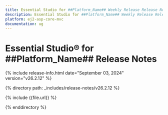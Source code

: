 ```yaml
---
title: Essential Studio for ##Platform_Name## Weekly Release Release Notes  
description: Essential Studio for ##Platform_Name## Weekly Release Release Notes  
platform: ej2-asp-core-mvc
documentation: ug
---
```


# Essential Studio&reg; for ##Platform_Name##  Release Notes  

{% include release-info.html date="September 03, 2024"  version="v26.2.12" %}

{% directory path: _includes/release-notes/v26.2.12 %}

{% include {{file.url}} %}

{% enddirectory %}